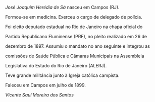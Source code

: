 

*José Joaquim Herédia de Sá* nasceu em Campos (RJ).



Formou-se em medicina. Exerceu o cargo de delegado de polícia.



Foi eleito deputado estadual no Rio de Janeiro na chapa oficial do

Partido Republicano Fluminense (PRF), no pleito realizado em 26 de

dezembro de 1897. Assumiu o mandato no ano seguinte e integrou as

comissões de Saúde Pública e Câmaras Municipais na Assembleia

Legislativa do Estado do Rio de Janeiro (ALERJ).



Teve grande militância junto à Igreja católica campista.



Faleceu em Campos em julho de 1899.



*Vicente Saul Moreira dos Santos*




